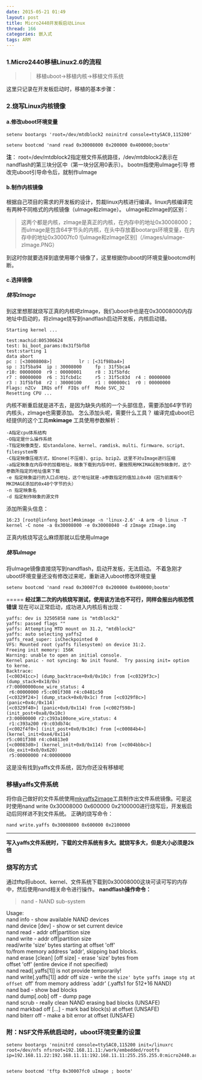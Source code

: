 ```yaml
---
date: 2015-05-21 01:49
layout: post
title: Micro2440开发板启动Linux
thread: 166
categories: 嵌入式
tags: ARM
---
```


### 1.Micro2440移植Linux2.6的流程
>>移植uboot->移植内核->移植文件系统

这里只记录在开发板启动时，移植的基本步骤：
### 2.烧写Linux内核镜像
#### a.修改uboot环境变量
    setenv bootargs 'root=/dev/mtdblock2 noinitrd console=ttySAC0,115200'

    setenv bootcmd 'nand read 0x30008000 0x200000 0x400000;bootm'
**注**：
root=/dev/mtdblock2指定根文件系统路径，/dev/mtdblock2表示在nandflash的第三块分区中（第一块分区用0表示）。
bootm指使用uImage引导
修改完uboot引导命令后，就制作uImage
<!---more--->
#### b.制作内核镜像
根据自己项目的需求的开发板的设计，剪裁linux内核进行编译。linux内核编译完有两种不同格式的内核镜像（uImage和zImage）。
uImage和zImage的区别：
>这两个都是内核，zImage是真正的内核，在内存中的地址0x30008000；而uImage是包含64字节头的内核，在头中存放着bootargs环境变量，在内存中的地址0x30007fc0
![uImage和zImage区别]（/images/uImage-zImage.PNG）

到这时你就要选择到底使用哪个镜像了，这里根据你uboot的环境变量bootcmd判断。
#### c.选择镜像
##### 烧写zImage
到这里想那就烧写正真的内核吧zImage，我们uboot中也是在0x30008000内存地址中启动的，将zImage烧写到nandflash启动开发板，内核启动错。

    Starting kernel ...                                                          

    test:machid:805306624                                                        
    test: bi_boot_params:0x31f5bfb8                                              
    test:starting 1                                                              
    data abort                                                                   
    pc : [<30008008>]          lr : [<31f98ba4>]                                 
    sp : 31f5ba94  ip : 30008000     fp : 31f5bca4                               
    r10: 00000000  r9 : 00000001     r8 : 31f5bfdc                               
    r7 : 00000000  r6 : 31fcbd1c     r5 : 31f5c83d  r4 : 00000000                
    r3 : 31f5bfb8  r2 : 30000100     r1 : 000000c1  r0 : 00000000                
    Flags: nZCv  IRQs off  FIQs off  Mode SVC_32                                 
    Resetting CPU ...                                

内核不断重启就是进不去，是因为缺失内核的一个头部信息，需要添加64字节的内核头，zImage也需要添加。
怎么添加头呢，需要什么工具？
编译完成uboot已经提供的这个工具**mkimage**
工具使用参数解析：

    -A指定cpu体系结构
    -O指定是什么操作系统   
    -T指定映像类型，如standalone、kernel、ramdisk、multi、firmware、script、filesystem等
    -C指定映像压缩方式，如none(不压缩)、gzip、bzip2。这里不对uImage进行压缩
    -a指定映象在内存中的加载地址，映象下载到内存中时，要按照用MKIMAGE制作映象时，这个参数所指定的地址值来下载  
    -e 指定映象运行的入口点地址，这个地址就是-a参数指定的值加上0x40（因为前面有个MKIMAGE添加的0x40个字节的头）
    -n 指定映象名  
    -d 指定制作映象的源文件

添加所需头信息：

    16:23 [root@linfeng boot]#mkimage -n 'linux-2.6' -A arm -O linux -T kernel -C none -a 0x30008000 -e 0x30008040 -d zImage zImage.img
正真内核烧写这么麻烦那就以后使用uImage
##### 烧写uImage
将uImage镜像直接烧写到nandflash，启动开发板，无法启动。
不着急刚才uboot环境变量还没有修改过来呢，重新进入uboot修改环境变量

    setenv bootcmd 'nand read 0x30007fc0 0x200000 0x400000;bootm'
=====
**经过第二次的内核烧写测试，使用该方法也不可行，同样会报出内核恐慌错误**
现在可以正常启动，成功进入内核后有出现：

    yaffs: dev is 32505858 name is "mtdblock2"                                    
    yaffs: passed flags ""                                                        
    yaffs: Attempting MTD mount on 31.2, "mtdblock2"                              
    yaffs: auto selecting yaffs2                                                                                             
    yaffs_read_super: isCheckpointed 0                                            
    VFS: Mounted root (yaffs filesystem) on device 31:2.
    Freeing init memory: 156K                                                     
    Warning: unable to open an initial console.                                   
    Kernel panic - not syncing: No init found.  Try passing init= option to kerne.
    Backtrace:                                                                    
    [<c00341cc>] (dump_backtrace+0x0/0x10c) from [<c0329f3c>] (dump_stack+0x18/0x)
    r7:00000000one_wire_status: 4                                                
     r6:00000000 r5:c001f308 r4:c0481c50                                          
    [<c0329f24>] (dump_stack+0x0/0x1c) from [<c0329f8c>] (panic+0x4c/0x114)       
    [<c0329f40>] (panic+0x0/0x114) from [<c002f598>] (init_post+0xa8/0x10c)       
    r3:00000000 r2:c393a100one_wire_status: 4                                    
     r1:c393a200 r0:c03db74c                                                      
    [<c002f4f0>] (init_post+0x0/0x10c) from [<c00084b4>] (kernel_init+0xe4/0x114)
    r5:c001f308 r4:c04813e0                                                      
    [<c00083d0>] (kernel_init+0x0/0x114) from [<c004bbbc>] (do_exit+0x0/0x620)    
     r5:00000000 r4:00000000    
这是没有找到yaffs文件系统，因为你还没有移植呢
### 移植yaffs文件系统
将你自己做好的文件系统使用[mkyaffs2image](/src/toolchains/mkyaffs2image.tgz)工具制作出文件系统镜像。可是这时使用nand write 0x30008000 0x600000 0x2100000进行烧写后，开发板启动后同样进不到文件系统。
正确的烧写命令：

    nand write.yaffs 0x30008000 0x600000 0x2100000
* * *
**写入yaffs文件系统时，下载的文件系统有多大。就烧写多大，但是大小必须是2k倍**

### 烧写的方式
通过tftp将uboot、kernel、文件系统下载到0x30008000这块可读可写的内存中，然后使用nand相关命令进行操作。
**nandflash操作命令：**
>nand - NAND sub-system                                                        

  Usage:                                                                        
  nand info - show available NAND devices                                       
  nand device [dev] - show or set current device                                
  nand read - addr off|partition size                                           
  nand write - addr off|partition size                                          
      read/write 'size' bytes starting at offset 'off'                          
      to/from memory address 'addr', skipping bad blocks.                       
  nand erase [clean] [off size] - erase 'size' bytes from                       
      offset 'off' (entire device if not specified)                             
  nand read[.yaffs[1]] is not provide temporarily!                              
  nand write[.yaffs[1]]    addr off size - write the `size' byte yaffs image stg
     at offset `off' from memory address `addr' (.yaffs1 for 512+16 NAND)     
  nand bad - show bad blocks                                                    
  nand dump[.oob] off - dump page                                               
  nand scrub - really clean NAND erasing bad blocks (UNSAFE)                    
  nand markbad off [...] - mark bad block(s) at offset (UNSAFE)                 
  nand biterr off - make a bit error at offset (UNSAFE)  

### 附：NSF文件系统启动时，uboot环境变量的设置

    setenv bootargs 'noinitrd console=ttySAC0,115200 init=/linuxrc root=/dev/nfs nfsroot=192.168.11.11:/work/embedded/rootfs ip=192.168.11.22:192.168.11.11:192.168.11.11:255.255.255.0:micro2440.arm9.net:eth0'


    setenv bootcmd 'tftp 0x30007fc0 uImage ; bootm'

